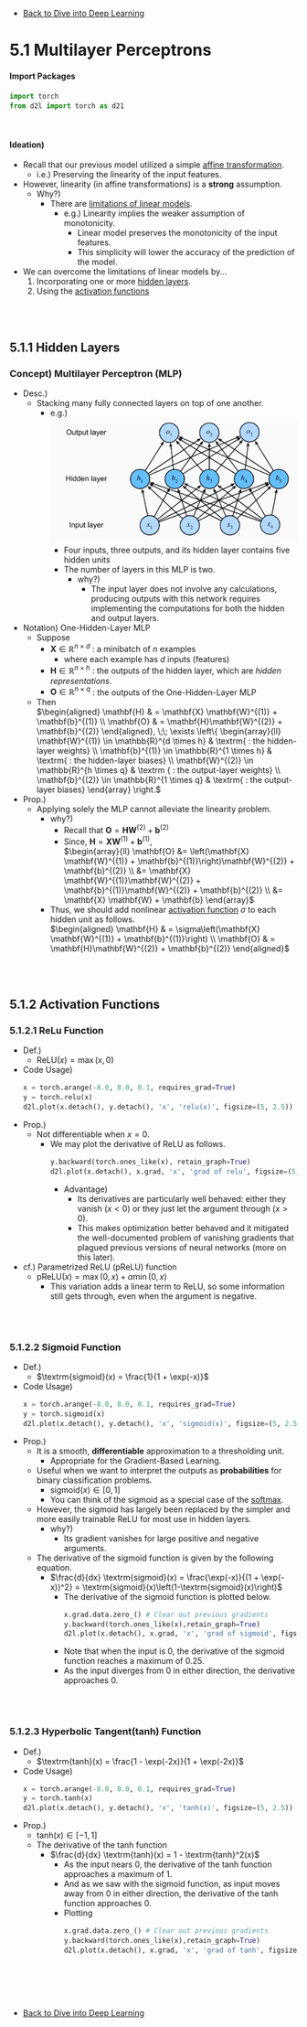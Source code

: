 * [Back to Dive into Deep Learning](../../main.md)

# 5.1 Multilayer Perceptrons

#### Import Packages
```python
import torch
from d2l import torch as d21
```

<br>

#### Ideation)
- Recall that our previous model utilized a simple [affine transformation](../../ch03/01/note.md#concept-affine-transformation-of-input-features).
  - i.e.) Preserving the linearity of the input features.
- However, linearity (in affine transformations) is a **strong** assumption.
  - Why?)
    - There are [limitations of linear models](#5111-limitations-of-linear-models).
      - e.g.) Linearity implies the weaker assumption of monotonicity.
        - Linear model preserves the monotonicity of the input features.
        - This simplicity will lower the accuracy of the prediction of the model.
- We can overcome the limitations of linear models by...
  1. Incorporating one or more [hidden layers](#511-hidden-layers).
  2. Using the [activation functions](#512-activation-functions)

<br><Br>

## 5.1.1 Hidden Layers
### Concept) Multilayer Perceptron (MLP)
- Desc.)
   - Stacking many fully connected layers on top of one another.   
     - e.g.)   
       ![](images/001.png)
       - Four inputs, three outputs, and its hidden layer contains five hidden units
       - The number of layers in this MLP is two.
         - why?)
           - The input layer does not involve any calculations, producing outputs with this network requires implementing the computations for both the hidden and output layers.
- Notation) One-Hidden-Layer MLP
  - Suppose
    - $`\mathbf{X} \in \mathbb{R}^{n \times d}`$ : a minibatch of $`n`$ examples
      - where each example has $`d`$ inputs (features)
    - $`\mathbf{H} \in \mathbb{R}^{n \times h}`$ : the outputs of the hidden layer, which are *hidden representations*.
    - $`\mathbf{O} \in \mathbb{R}^{n \times q}`$ : the outputs of the One-Hidden-Layer MLP
  - Then   
    $`\begin{aligned}
        \mathbf{H} & = \mathbf{X} \mathbf{W}^{(1)} + \mathbf{b}^{(1)} \\
        \mathbf{O} & = \mathbf{H}\mathbf{W}^{(2)} + \mathbf{b}^{(2)}
    \end{aligned}, 
    \;\; \exists \left\{ \begin{array}{ll} \mathbf{W}^{(1)} \in \mathbb{R}^{d \times  h} & \textrm{ : the hidden-layer weights} \\ \mathbf{b}^{(1)} \in \mathbb{R}^{1 \times h} &  \textrm{ : the hidden-layer biases} \\ \mathbf{W}^{(2)} \in \mathbb{R}^{h \times q} & \textrm { : the output-layer weights} \\ \mathbf{b}^{(2)} \in \mathbb{R}^{1 \times q} & \textrm{ :  the output-layer biases} \end{array} \right.`$
- Prop.)
  - Applying solely the MLP cannot alleviate the linearity problem.
    - why?)
      - Recall that $`\mathbf{O} = \mathbf{H}\mathbf{W}^{(2)} + \mathbf{b}^{(2)}`$
      - Since, $`\mathbf{H} = \mathbf{X} \mathbf{W}^{(1)} + \mathbf{b}^{(1)}`$,   
        $`\begin{array}{ll}
          \mathbf{O} &= \left(\mathbf{X} \mathbf{W}^{(1)} + \mathbf{b}^{(1)}\right)\mathbf{W}^{(2)} + \mathbf{b}^{(2)} \\
          &= \mathbf{X} \mathbf{W}^{(1)}\mathbf{W}^{(2)} + \mathbf{b}^{(1)}\mathbf{W}^{(2)} + \mathbf{b}^{(2)} \\
          &= \mathbf{X} \mathbf{W} + \mathbf{b}
        \end{array}`$
    - Thus, we should add nonlinear [activation function](#512-activation-functions) $\sigma$ to each hidden unit as follows.   
       $`\begin{aligned}
        \mathbf{H} & = \sigma\left(\mathbf{X} \mathbf{W}^{(1)} + \mathbf{b}^{(1)}\right) \\
        \mathbf{O} & = \mathbf{H}\mathbf{W}^{(2)} + \mathbf{b}^{(2)}
       \end{aligned}`$

<br><Br>

## 5.1.2 Activation Functions
### 5.1.2.1 ReLu Function
- Def.)
  - $`\textrm{ReLU}(x) = \max(x, 0)`$
- Code Usage)
  ```python
  x = torch.arange(-8.0, 8.0, 0.1, requires_grad=True)
  y = torch.relu(x)
  d2l.plot(x.detach(), y.detach(), 'x', 'relu(x)', figsize=(5, 2.5))
  ```
- Prop.)
  - Not differentiable when $x=0$.
    - We may plot the derivative of ReLU as follows.
      ```python
      y.backward(torch.ones_like(x), retain_graph=True)
      d2l.plot(x.detach(), x.grad, 'x', 'grad of relu', figsize=(5, 2.5))
      ```
      - Advantage)
        - Its derivatives are particularly well behaved: either they vanish $(x\lt 0)$ or they just let the argument through $(x\gt 0)$.
        - This makes optimization better behaved and it mitigated the well-documented problem of vanishing gradients that plagued previous versions of neural networks (more on this later).
- cf.) Parametrized ReLU (pReLU) function
  - $`\textrm{pReLU}(x) = \max(0, x) + \alpha \min(0, x)`$
    - This variation adds a linear term to ReLU, so some information still gets through, even when the argument is negative.


<br><br>


### 5.1.2.2 Sigmoid Function
- Def.)
  - $`\textrm{sigmoid}(x) = \frac{1}{1 + \exp(-x)}`$
- Code Usage)
  ```python
  x = torch.arange(-8.0, 8.0, 0.1, requires_grad=True)
  y = torch.sigmoid(x)
  d2l.plot(x.detach(), y.detach(), 'x', 'sigmoid(x)', figsize=(5, 2.5))
  ```
- Prop.)
  - It is a smooth, **differentiable** approximation to a thresholding unit.
    - Appropriate for the Gradient-Based Learning.
  - Useful when we want to interpret the outputs as **probabilities** for binary classification problems.
    - $\textrm{sigmoid}(x) \in [0,1]$
    - You can think of the sigmoid as a special case of the [softmax](../../ch04/01/note.md#4112-softmax-model).
  - However, the sigmoid has largely been replaced by the simpler and more easily trainable ReLU for most use in hidden layers. 
    - why?)
      - Its gradient vanishes for large positive and negative arguments.
  - The derivative of the sigmoid function is given by the following equation.
    - $`\frac{d}{dx} \textrm{sigmoid}(x) = \frac{\exp(-x)}{(1 + \exp(-x))^2} = \textrm{sigmoid}(x)\left(1-\textrm{sigmoid}(x)\right)`$
      - The derivative of the sigmoid function is plotted below. 
        ```python
        x.grad.data.zero_() # Clear out previous gradients 
        y.backward(torch.ones_like(x),retain_graph=True)
        d2l.plot(x.detach(), x.grad, 'x', 'grad of sigmoid', figsize=(5, 2.5))
        ```
      - Note that when the input is 0, the derivative of the sigmoid function reaches a maximum of 0.25. 
      - As the input diverges from 0 in either direction, the derivative approaches 0.


<br><br>


### 5.1.2.3 Hyperbolic Tangent(tanh) Function
- Def.)
  - $`\textrm{tanh}(x) = \frac{1 - \exp(-2x)}{1 + \exp(-2x)}`$
- Code Usage)
  ```python
  x = torch.arange(-8.0, 8.0, 0.1, requires_grad=True)
  y = torch.tanh(x)
  d2l.plot(x.detach(), y.detach(), 'x', 'tanh(x)', figsize=(5, 2.5))
  ```
- Prop.)
  - $\textrm{tanh}(x) \in [-1,1]$
  - The derivative of the tanh function
    - $\frac{d}{dx} \textrm{tanh}(x) = 1 - \textrm{tanh}^2(x)$
      - As the input nears 0, the derivative of the tanh function approaches a maximum of 1. 
      - And as we saw with the sigmoid function, as input moves away from 0 in either direction, the derivative of the tanh function approaches 0.
      - Plotting
        ```python
        x.grad.data.zero_() # Clear out previous gradients
        y.backward(torch.ones_like(x),retain_graph=True)
        d2l.plot(x.detach(), x.grad, 'x', 'grad of tanh', figsize=(5, 2.5))
        ```


<br><br>




<br>

* [Back to Dive into Deep Learning](../../main.md)